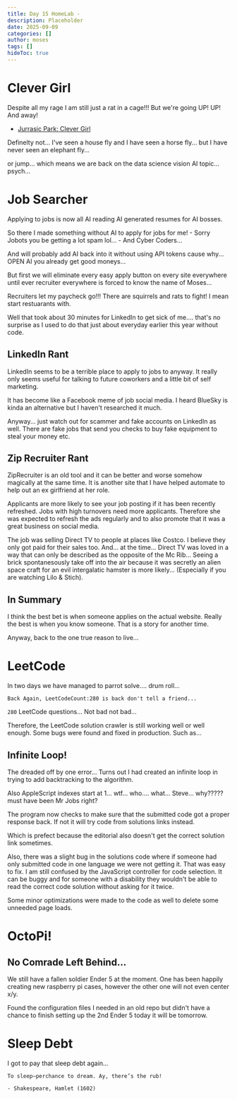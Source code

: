 ```yaml
---
title: Day 15 HomeLab - 
description: Placeholder
date: 2025-09-09
categories: []
author: moses
tags: []
hideToc: true
---
```


# Clever Girl

Despite all my rage I am still just a rat in a cage!!! But we're going UP! UP! And away!

- [Jurrasic Park: Clever Girl](https://youtu.be/QIzqgm4GusA)

Definelty not... I've seen a house fly and I have seen a horse fly... but I have never seen an elephant fly...

or jump... which means we are back on the data science vision AI topic... psych... 

# Job Searcher

Applying to jobs is now all AI reading AI generated resumes for AI bosses. 

So there I made something without AI to apply for jobs for me!
    - Sorry Jobots you be getting a lot spam lol...
    - And Cyber Coders...

And will probably add AI back into it without using API tokens cause why... OPEN AI you already get good moneys...

But first we will eliminate every easy apply button on every site everywhere until ever recruiter everywhere is forced to know the name of Moses...

Recruiters let my paycheck go!!! There are squirrels and rats to fight! I mean start restuarants with.

Well that took about 30 minutes for LinkedIn to get sick of me.... that's no surprise as I used to do that just about everyday earlier this year without code.

## LinkedIn Rant

LinkedIn seems to be a terrible place to apply to jobs to anyway. It really only seems useful for talking to future coworkers and a little bit of self marketing.

It has become like a Facebook meme of job social media. I heard BlueSky is kinda an alternative but I haven't researched it much.

Anyway... just watch out for scammer and fake accounts on LinkedIn as well. There are fake jobs that send you checks to buy fake equipment to steal your money etc.

## Zip Recruiter Rant

ZipRecruiter is an old tool and it can be better and worse somehow magically at the same time.
It is another site that I have helped automate to help out an ex girlfriend at her role.

Applicants are more likely to see your job posting if it has been recently refreshed.
Jobs with high turnovers need more applicants.
Therefore she was expected to refresh the ads regularly and to also promote that it was a great business on social media.

The job was selling Direct TV to people at places like Costco.
I believe they only got paid for their sales too.
And... at the time... Direct TV was loved in a way that can only be described as the opposite of the Mc Rib...
Seeing a brick spontanesously take off into the air because it was secretly an alien space craft for an evil intergalatic hamster is more likely... (Especially if you are watching Lilo & Stich).

## In Summary

I think the best bet is when someone applies on the actual website.
Really the best is when you know someone.
That is a story for another time.

Anyway, back to the one true reason to live... 

# LeetCode 

In two days we have managed to parrot solve.... drum roll...

`Back Again, LeetCodeCount:280 is back don't tell a friend...`

`280` LeetCode questions... Not bad not bad... 

Therefore, the LeetCode solution crawler is still working well or well enough.
Some bugs were found and fixed in production. Such as...

## Infinite Loop!

The dreaded off by one error... Turns out I had created an infinite loop in trying to add backtracking to the algorithm.

Also AppleScript indexes start at 1... wtf... who.... what... Steve... why????? must have been Mr Jobs right?

The program now checks to make sure that the submitted code got a proper response back. If not it will try code from solutions links instead.

Which is prefect because the editorial also doesn't get the correct solution link sometimes. 

Also, there was a slight bug in the solutions code where if someone had only submitted code in one language we were not getting it.
That was easy to fix.  I am still confused by the JavaScript controller for code selection.
It can be buggy and for someone with a disability they wouldn't be able to read the correct code solution without asking for it twice.

Some minor optimizations were made to the code as well to delete some unneeded page loads.

# OctoPi!

## No Comrade Left Behind...

We still have a fallen soldier Ender 5 at the moment. One has been happily creating new raspberry pi cases, however the other one will not even center x/y.

Found the configuration files I needed in an old repo but didn't have a chance to finish setting up the 2nd Ender 5 today it will be tomorrow.

# Sleep Debt

I got to pay that sleep debt again...

```
To sleep—perchance to dream. Ay, there’s the rub!

- Shakespeare, Hamlet (1602)
```